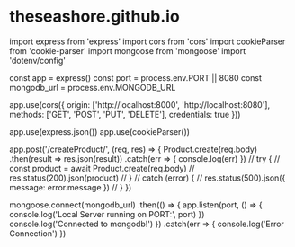 # theseashore.github.io

import express from 'express'
import cors from 'cors'
import cookieParser from 'cookie-parser'
import mongoose from 'mongoose'
import 'dotenv/config'

const app = express()
const port = process.env.PORT || 8080
const mongodb_url = process.env.MONGODB_URL

app.use(cors({
  origin: ['http://localhost:8000', 'http://localhost:8080'],
  methods: ['GET', 'POST', 'PUT', 'DELETE'],
  credentials: true
}))

app.use(express.json())
app.use(cookieParser())

app.post('/createProduct/', (req, res) => {
  Product.create(req.body)
    .then(result => res.json(result))
    .catch(err => { console.log(err) })
  // try {
  //   const product = await Product.create(req.body)
  //   res.status(200).json(product)
  // }
  // catch (error) {
  //   res.status(500).json({ message: error.message })
  // }
})

mongoose.connect(mongodb_url)
  .then(() => {
    app.listen(port, () => { console.log('Local Server running on PORT:', port) })
    console.log('Connected to mongodb!')
  })
  .catch(err => { console.log('Error Connection') })